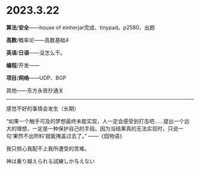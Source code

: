 # 2023.3.22

**算法**/**安全**——house of einherjar完成、tinypad。p2580、出题

**高数**/概率论——高数基础4

**英语**/**日语**——没怎么干。

**编程**/开发——

**项目**/**网络**——UDP、BGP

其他——东方永夜抄通关

------

感觉不好的事情会发生（长期）

“如果一个触手可及的梦想最终未能实现，人一定会感受到打击吧……提出一个远大的理想，一定是一种保护自己的手段。因为当结果真的无法实现时，只说一句‘果然不出所料’就能掩盖过去了。” ——《囮物语》

我只担心我配不上我所遭受的苦难。

神は乗り越えられる試練しか与えない

